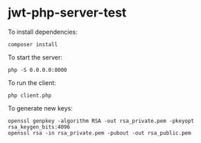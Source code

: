 # jwt-php-server-test

To install dependencies:

```
composer install
```

To start the server: 

```
php -S 0.0.0.0:8000
```

To run the client: 

```
php client.php
```

To generate new keys:

```
openssl genpkey -algorithm RSA -out rsa_private.pem -pkeyopt rsa_keygen_bits:4096
openssl rsa -in rsa_private.pem -pubout -out rsa_public.pem
```